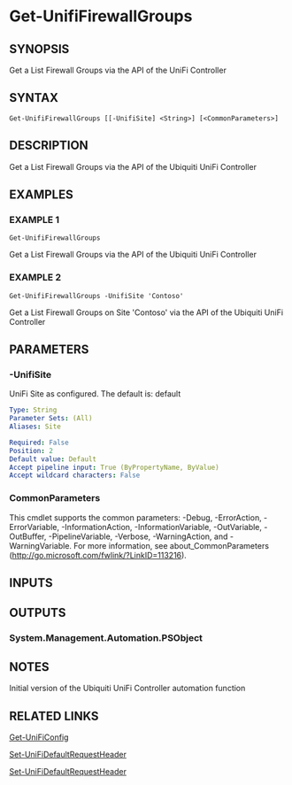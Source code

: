 ﻿---
author: Joerg Hochwald
external help file: UniFiTooling-help.xml
Module Name: UniFiTooling
online version: https://github.com/jhochwald/UniFiTooling/raw/master/docs/Get-UnifiFirewallGroups.md
schema: 2.0.0
timestamp: 2019-01-14
---

# Get-UnifiFirewallGroups

## SYNOPSIS
Get a List Firewall Groups via the API of the UniFi Controller

## SYNTAX

```
Get-UnifiFirewallGroups [[-UnifiSite] <String>] [<CommonParameters>]
```

## DESCRIPTION
Get a List Firewall Groups via the API of the Ubiquiti UniFi Controller

## EXAMPLES

### EXAMPLE 1
```
Get-UnifiFirewallGroups
```

Get a List Firewall Groups via the API of the Ubiquiti UniFi Controller

### EXAMPLE 2
```
Get-UnifiFirewallGroups -UnifiSite 'Contoso'
```

Get a List Firewall Groups on Site 'Contoso' via the API of the Ubiquiti UniFi Controller

## PARAMETERS

### -UnifiSite
UniFi Site as configured.
The default is: default

```yaml
Type: String
Parameter Sets: (All)
Aliases: Site

Required: False
Position: 2
Default value: Default
Accept pipeline input: True (ByPropertyName, ByValue)
Accept wildcard characters: False
```

### CommonParameters
This cmdlet supports the common parameters: -Debug, -ErrorAction, -ErrorVariable, -InformationAction, -InformationVariable, -OutVariable, -OutBuffer, -PipelineVariable, -Verbose, -WarningAction, and -WarningVariable.
For more information, see about_CommonParameters (http://go.microsoft.com/fwlink/?LinkID=113216).

## INPUTS

## OUTPUTS

### System.Management.Automation.PSObject
## NOTES
Initial version of the Ubiquiti UniFi Controller automation function

## RELATED LINKS

[Get-UniFiConfig]()

[Set-UniFiDefaultRequestHeader]()

[Set-UniFiDefaultRequestHeader]()

